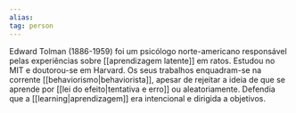 ```yaml
---
alias: 
tag: person 
---
```


Edward Tolman (1886-1959) foi um psicólogo norte-americano responsável pelas experiências sobre [[aprendizagem latente]] em ratos. Estudou no MIT e doutorou-se em Harvard. Os seus trabalhos enquadram-se na corrente [[behaviorismo|behaviorista]], apesar de rejeitar a ideia de que se aprende por [[lei do efeito|tentativa e erro]] ou aleatoriamente. Defendia que a [[learning|aprendizagem]] era intencional e dirigida a objetivos.

